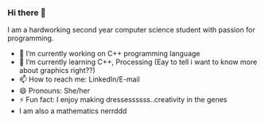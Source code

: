 ### Hi there 👋


I am a hardworking second year computer science student with passion for programming.  

- 🔭 I’m currently working on C++ programming language
- 🌱 I’m currently learning C++, Processing (Eay to tell i want to know more about graphics right??)
- 📫 How to reach me: LinkedIn/E-mail
- 😄 Pronouns: She/her
- ⚡ Fun fact: I enjoy making dressessssss..creativity in the genes
- I am also a mathematics nerrddd

